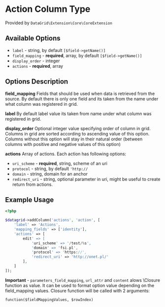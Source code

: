 # Action Column Type #

Provided by ``DataGrid\Extension\Core\CoreExtension``

## Available Options ##

* ``label`` - string, by default ``[$field->getName()]``
* ``field_mapping`` - **required**, array, by default ``[$field->getName()]``
* ``display_order`` - integer
* ``actions`` - **required**, array

## Options Description ##

**field_mapping** Fields that should be used when data is retrieved from the source. By default there is only one field
and its taken from the name under what column was registered in grid.

**label** By default label value its taken from name under what column was registered in grid.

**display_order** Optional integer value specifying order of column in grid. Columns in grid are sorted according
  to ascending value of this option. Columns without this option will stay in their natural order (between columns with
  positive and negative values of this option)

**actions** Array of actions. Each action has following options:

 * ``uri_scheme`` - **required**, string, scheme of an uri
 * ``protocol`` - string, by default ``'http://``
 * ``domain`` - string, domain for an anchor
 * ``redirect_uri`` - string, optional parameter in uri, might be useful to create return from actions.

## Example Usage ##

``` php
<?php

$datagrid->addColumn('actions', 'action', [
    'label' => 'Actions',
    'mapping_fields' => ['identity'],
    'actions' => [
        edit' => [
            'uri_scheme' => '/test/%s',
            'domain' => 'fsi.pl',
            'protocol' => 'https://',
            'redirect_uri' => 'http://onet.pl/'
        ],
    ]
]);

```

**Important** - ``parameters_field_mapping``, ``url_attr`` and ``content`` alows \Closure function as value. It can be used to format
option value depending on the field_mapping values. Closure function will be called with 2 arguments:

``function($fieldMappingValues, $rowIndex)``
